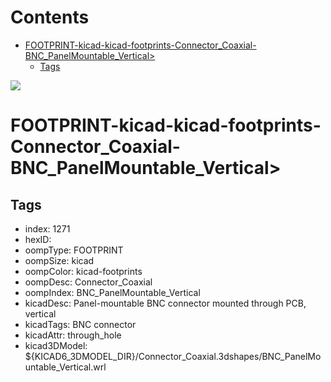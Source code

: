 



Contents
========

* [FOOTPRINT-kicad-kicad-footprints-Connector_Coaxial-BNC_PanelMountable_Vertical>](#footprint-kicad-kicad-footprints-connector_coaxial-bnc_panelmountable_vertical)
	* [Tags](#tags)
  
![][im]
# FOOTPRINT-kicad-kicad-footprints-Connector_Coaxial-BNC_PanelMountable_Vertical>

## Tags

- index: 1271
- hexID: 
- oompType: FOOTPRINT
- oompSize: kicad
- oompColor: kicad-footprints
- oompDesc: Connector_Coaxial
- oompIndex: BNC_PanelMountable_Vertical
- kicadDesc: Panel-mountable BNC connector mounted through PCB, vertical
- kicadTags: BNC connector
- kicadAttr: through_hole
- kicad3DModel: ${KICAD6_3DMODEL_DIR}/Connector_Coaxial.3dshapes/BNC_PanelMountable_Vertical.wrl



[im]: image.png
